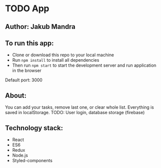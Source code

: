 # TODO App

## Author: Jakub Mandra

## To run this app:

* Clone or download this repo to your local machine
* Run `npm install` to install all dependencies
* Then run `npm start` to start the development server and run application in the browser

Default port: 3000

## About:

You can add your tasks, remove last one, or clear whole list. Everything is saved in localStorage.
TODO: User login, database storage (firebase)

## Technology stack:

* React
* ES6
* Redux
* Node.js
* Styled-components